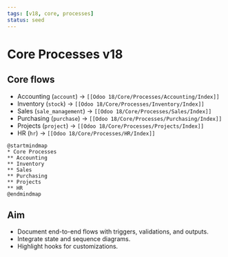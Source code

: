 ```yaml
---
tags: [v18, core, processes]
status: seed
---
```

# Core Processes v18

## Core flows
- Accounting (`account`) -> `[[Odoo 18/Core/Processes/Accounting/Index]]`
- Inventory (`stock`) -> `[[Odoo 18/Core/Processes/Inventory/Index]]`
- Sales (`sale_management`) -> `[[Odoo 18/Core/Processes/Sales/Index]]`
- Purchasing (`purchase`) -> `[[Odoo 18/Core/Processes/Purchasing/Index]]`
- Projects (`project`) -> `[[Odoo 18/Core/Processes/Projects/Index]]`
- HR (`hr`) -> `[[Odoo 18/Core/Processes/HR/Index]]`

```plantuml
@startmindmap
* Core Processes
** Accounting
** Inventory
** Sales
** Purchasing
** Projects
** HR
@endmindmap
```

## Aim
- Document end-to-end flows with triggers, validations, and outputs.
- Integrate state and sequence diagrams.
- Highlight hooks for customizations.
